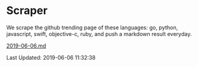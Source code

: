 # Scraper

We scrape the github trending page of these languages: go, python, javascript, swift, objective-c, ruby, and push a markdown result everyday.

[2019-06-06.md](https://github.com/henson/Scraper/blob/master/2019-06-06.md)

Last Updated: 2019-06-06 11:32:38